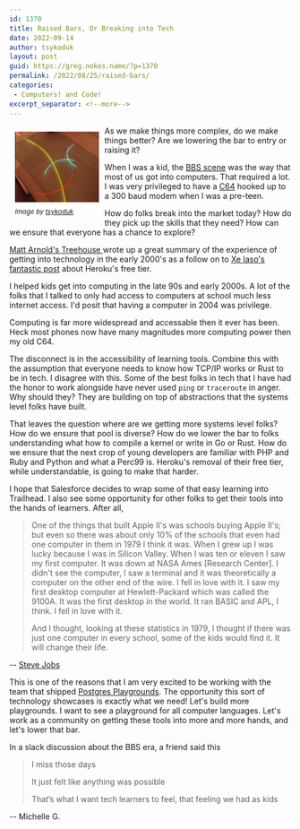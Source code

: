```yaml
---
id: 1370
title: Raised Bars, Or Breaking into Tech
date: 2022-09-14
author: tsykoduk
layout: post
guid: https://greg.nokes.name/?p=1370
permalink: /2022/08/25/raised-bars/
categories:
 - Computers! and Code!
excerpt_separator: <!--more-->
---
```


<div style="float: left; padding: 10px 10px 10px 10px;"><img src="/binaries/2022/09/bars_picture.png" width="150" alt="blue, yellow and red glow sticks on a glass topped desk"><br />
<sub><i>Image by <a href="https://twitter.com/tsykoduk">tsykoduk</a></i></sub></div>

As we make things more complex, do we make things better? Are we lowering the bar to entry or raising it? 

When I was a kid, the [BBS scene](http://textfiles.com/bbs/) was the way that most of us got into computers. That required a lot. I was very privileged to have a [C64](https://en.wikipedia.org/wiki/Commodore_64) hooked up to a 300 baud modem when I was a pre-teen. 

How do folks break into the market today? How do they pick up the skills that they need? How can we ensure that everyone has a chance to explore?

<!--more-->

[Matt Arnold's Treehouse
](https://piusbird.space/wordpress/2022/09/what-have-we-lost/) wrote up a great summary of the experience of getting into technology in the early 2000's as a follow on to [Xe Iaso's fantastic post](https://xeiaso.net/blog/rip-heroku) about Heroku's free tier.

I helped kids get into computing in the late 90s and early 2000s. A lot of the folks that I talked to only had access to computers at school much less internet access. I'd posit that having a computer in 2004 was privilege. 

Computing is far more widespread and accessable then it ever has been. Heck most phones now have many magnitudes more computing power then my old C64.

The disconnect is in the accessibility of learning tools. Combine this with the assumption that everyone needs to know how TCP/IP works or Rust to be in tech. I disagree with this. Some of the best folks in tech that I have had the honor to work alongside have never used `ping` or `traceroute` in anger. Why should they? They are building on top of abstractions that the systems level folks have built.

That leaves the question where are we getting more systems level folks? How do we ensure that pool is diverse? How do we lower the bar to folks understanding what how to compile a kernel or write in Go or Rust. How do we ensure that the next crop of young developers are familiar with PHP and Ruby and Python and what a Perc99 is. Heroku's removal of their free tier, while understandable, is going to make that harder.

I hope that Salesforce decides to wrap some of that easy learning into Trailhead. I also see some opportunity for other folks to get their tools into the hands of learners. After all, 

>One of the things that built Apple II's was schools buying Apple II's; but even so there was about only 10% of the schools that even had one computer in them in 1979 I think it was. When I grew up I was lucky because I was in Silicon Valley. When I was ten or eleven I saw my first computer. It was down at NASA Ames [Research Center]. I didn't see the computer, I saw a terminal and it was theoretically a computer on the other end of the wire. I fell in love with it. I saw my first desktop computer at Hewlett-Packard which was called the 9100A. It was the first desktop in the world. It ran BASIC and APL, I think. I fell in love with it.
>
>And I thought, looking at these statistics in 1979, I thought if there was just one computer in every school, some of the kids would find it. It will change their life.

-- [Steve Jobs](https://www.computerworld.com/article/2735412/steve-jobs-interview--one-on-one-in-1995.html?page=2)

This is one of the reasons that I am very excited to be working with the team that shipped [Postgres Playgrounds](https://www.crunchydata.com/blog/learn-postgres-at-the-playground). The opportunity this sort of technology showcases is exactly what we need! Let's build more playgrounds. I want to see a playground for all computer languages. Let's work as a community on getting these tools into more and more hands, and let's lower that bar.

In a slack discussion about the BBS era, a friend said this

>I miss those days
>
>It just felt like anything was possible
>
>That’s what I want tech learners to feel, that feeling we had as kids

-- Michelle G.